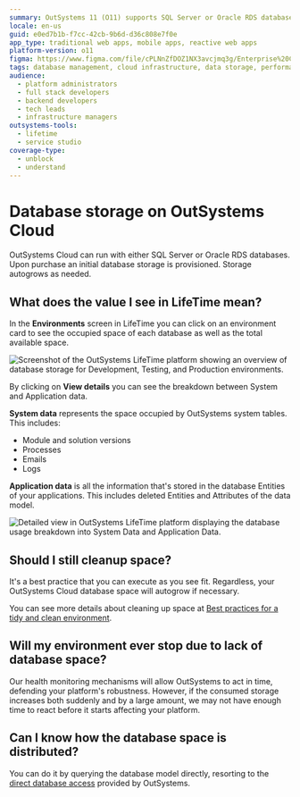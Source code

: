 ```yaml
---
summary: OutSystems 11 (O11) supports SQL Server or Oracle RDS databases with autogrow features on OutSystems Cloud.
locale: en-us
guid: e0ed7b1b-f7cc-42cb-9b6d-d36c808e7f0e
app_type: traditional web apps, mobile apps, reactive web apps
platform-version: o11
figma: https://www.figma.com/file/cPLNnZfDOZ1NX3avcjmq3g/Enterprise%20Customers?node-id=618:298
tags: database management, cloud infrastructure, data storage, performance optimization, best practices
audience:
  - platform administrators
  - full stack developers
  - backend developers
  - tech leads
  - infrastructure managers
outsystems-tools:
  - lifetime
  - service studio
coverage-type:
  - unblock
  - understand
---
```


# Database storage on OutSystems Cloud

OutSystems Cloud can run with either SQL Server or Oracle RDS databases. Upon purchase an initial database storage is provisioned. Storage autogrows as needed.

## What does the value I see in LifeTime mean?

In the **Environments** screen in LifeTime you can click on an environment card to see the occupied space of each database as well as the total available space.

![Screenshot of the OutSystems LifeTime platform showing an overview of database storage for Development, Testing, and Production environments.](images/database-storage-cloud_LT.png "OutSystems LifeTime Environments Overview")

By clicking on **View details** you can see the breakdown between System and Application data.

**System data** represents the space occupied by OutSystems system tables. This includes:

* Module and solution versions
* Processes
* Emails
* Logs

**Application data** is all the information that's stored in the database Entities of your applications. This includes deleted Entities and Attributes of the data model.

![Detailed view in OutSystems LifeTime platform displaying the database usage breakdown into System Data and Application Data.](images/database-storage-cloud-detail_LT.png "OutSystems LifeTime Database Usage Details")

## Should I still cleanup space?

It's a best practice that you can execute as you see fit. Regardless, your OutSystems Cloud database space will autogrow if necessary.

You can see more details about cleaning up space at [Best practices for a tidy and clean environment](https://success.outsystems.com/Documentation/Best_Practices/Lifecycle/Best_practices_for_a_tidy_and_clean_environment).

## Will my environment ever stop due to lack of database space?

Our health monitoring mechanisms will allow OutSystems to act in time, defending your platform's robustness. However, if the consumed storage increases both suddenly and by a large amount, we may not have enough time to react before it starts affecting your platform.

## Can I know how the database space is distributed?

You can do it by querying the database model directly, resorting to the [direct database access](https://success.outsystems.com/Support/Enterprise_Customers/Maintenance_and_Operations/Access_the_database_of_your_PaaS) provided by OutSystems.
